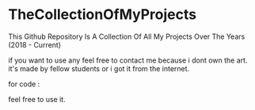 # TheCollectionOfMyProjects
This Github Repository Is A Collection Of All My Projects Over The Years (2018 - Current) 

if you want to use any feel free to contact me because i dont own the art. 
it's made by fellow students or i got it from the internet. 

for code : 

feel free to use it. 

